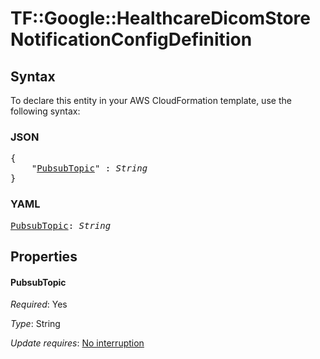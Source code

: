 # TF::Google::HealthcareDicomStore NotificationConfigDefinition

## Syntax

To declare this entity in your AWS CloudFormation template, use the following syntax:

### JSON

<pre>
{
    "<a href="#pubsubtopic" title="PubsubTopic">PubsubTopic</a>" : <i>String</i>
}
</pre>

### YAML

<pre>
<a href="#pubsubtopic" title="PubsubTopic">PubsubTopic</a>: <i>String</i>
</pre>

## Properties

#### PubsubTopic

_Required_: Yes

_Type_: String

_Update requires_: [No interruption](https://docs.aws.amazon.com/AWSCloudFormation/latest/UserGuide/using-cfn-updating-stacks-update-behaviors.html#update-no-interrupt)

